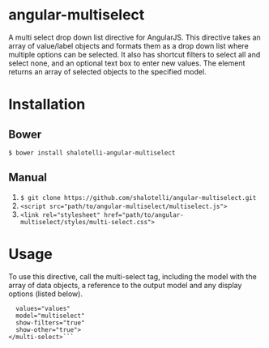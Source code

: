 angular-multiselect
===================

A multi select drop down list directive for AngularJS. This directive takes an array of value/label objects and formats them as a drop down list where multiple options can be selected. It also has shortcut filters to select all and select none, and an optional text box to enter new values. The element returns an array of selected objects to the specified model.

# Installation

## Bower
```$ bower install shalotelli-angular-multiselect```

## Manual
1. ```$ git clone https://github.com/shalotelli/angular-multiselect.git```
2. ```<script src="path/to/angular-multiselect/multiselect.js">```
3. ```<link rel="stylesheet" href="path/to/angular-multiselect/styles/multi-select.css">```

# Usage

To use this directive, call the multi-select tag, including the model with the array of data objects, a reference to the output model and any display options (listed below).

```<multi-select
  values="values"
  model="multiselect"
  show-filters="true"
  show-other="true">
</multi-select>```

